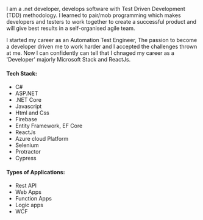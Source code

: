   I am a .net developer, develops software with Test Driven Development (TDD) methodology. I learned to pair/mob programming which makes developers and testers to work together to create a successful product and will give best results in a self-organised agile team.

  I started my career as an Automation Test Engineer, The passion to become a developer driven me to work harder and I accepted the challenges thrown at me. Now I can confidently can tell that I chnaged my career as a 'Developer' majorly Microsoft Stack and ReactJs.

#### Tech Stack: ####
* C#
* ASP.NET
* .NET Core
* Javascript
* Html and Css
* Firebase
* Entity Framework, EF Core
* ReactJs
* Azure cloud Platform
* Selenium
* Protractor
* Cypress

#### Types of Applications: ####
* Rest API
* Web Apps
* Function Apps
* Logic apps
* WCF
